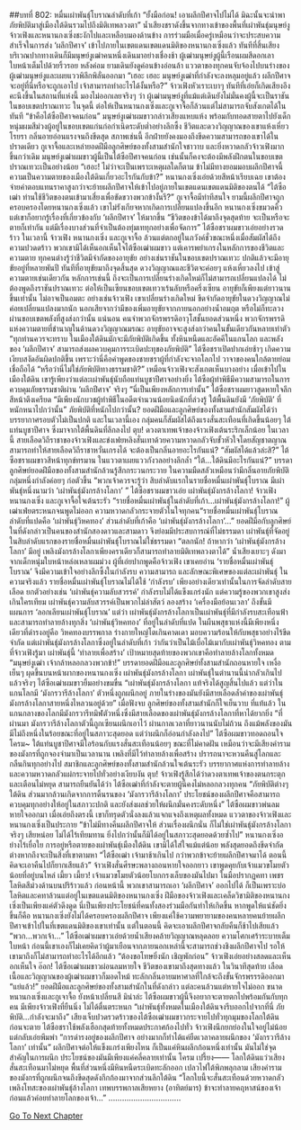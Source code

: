 ##บทที่ 802: หมื่นเผ่าพันธุ์โบราณลำดับที่เก้า
“ยั้งมือก่อน! เอาผลึกปีศาจไปไม่ได้ มิฉะนั้นจะนำพาภัยพิบัติมาสู่เมืองใต้ดินรวมไปถึงมิติเทพลวงตา”
น้ำเสียงชราดังขึ้นจากทางเข้าของพื้นที่เผ่าพันธุ์มนุษย์งู
จ้าวเฟิงและหนานกงเซิ่งชะงักไปและเหลือบมองด้านข้าง
การร่วมมือเมื่อครู่เหมือนว่าจะประสบความสำเร็จในการส่ง ‘ผลึกปีศาจ’ เข้าไปภายในเขตแดนเขตแดนมิติของหนานกงเซิ่งแล้ว
ทันทีที่สิ้นเสียง บริเวณปากทางเดินก็มีมนุษย์งูเฒ่าคนหนึ่งเดินมาอย่างเชื่องช้า
ผู้เฒ่ามนุษย์งูผู้นี้เรือนผมสีดอกเลา ใบหน้าเต็มไปด้วยริ้วรอย หลังค่อม ยามเดินยังดูค่อนข้างอ่อนล้า
แววตาของทุกคนจับจ้องไปบนร่างของผู้เฒ่ามนุษย์งูและเผยแววพิลึกพิลั่นออกมา
“เฮอะ เฮอะ มนุษย์งูเฒ่าที่กำลังจะลงหลุมอยู่แล้ว ผลึกปีศาจจะอยู่ที่นี่หรือจะถูกเอาไป เจ้าสามารถทำอะไรได้งั้นหรือ?”
จ้าวเฟิงหัวเราะเบาๆ
ทันทีที่เอ่ยก็เกิดเสียงอึงคะนึงขึ้นในสถานที่แห่งนี้
มองไม่ออกเลยจริงๆ ว่า ผู้เฒ่ามนุษย์งูที่แม้แต่เดินยังไม่มั่นคงผู้นี้จะเป็นราชันในขอบเขตปราณเทวะ
ในจุดนี้ ต่อให้เป็นหนานกงเซิ่งและกูเจาจื้อก็ล้วนแต่ไม่สามารถจับสังเกตได้ในทันที
“ข้าคือไต้ซือปีศาจคนก่อน”
มนุษย์งูเฒ่าผมขาวกล่าวเสียงแหบแห้ง พร้อมกับทอดสายตาไปยังเด็กหนุ่มผมสีม่วงผู้อยู่ในขอบเขตแก่นก่อกำเนิดระดับต่ำอย่างลึกซึ้ง
ชีวิตและดวงวิญญาณของเขาแห้งเหี่ยวโรยรา กลิ่นอายอ่อนแรงจนถึงขีดสุด
สภาพเช่นนี้ อีกฝ่ายยังคงมองถึงขีดความสามารถของเขาได้ในปราดเดียว
กูเจาจื้อและเหล่ายอดฝีมือลูกศิษย์ของทั้งสามสำนักใจชาวาบ และยิ่งหวาดกลัวจ้าวเฟิงมากขึ้นกว่าเดิม
มนุษย์งูเฒ่าผมขาวผู้นี้เป็นไต้ซือปีศาจคนก่อน เช่นนั้นก็คงจะต้องมีพลังฝึกตนในขอบเขตปราณเทวะเป็นอย่างน้อย
“เฮอะ! ไม่ว่าจะเป็นเพราะเหตุผลใดก็ตาม ข้าไม่มีทางยอมมอบผลึกปีศาจนี้ ความเป็นความตายของเมืองใต้ดินเกี่ยวอะไรกันกับข้า?”
หนานกงเซิ่งเอ่ยด้วยสีหน้าเรียบเฉย
เขาต้องจ่ายค่าตอบแทนราคาสูงกว่าจะย้ายผลึกปีศาจให้เข้าไปอยู่ภายในเขตแดนเขตแดนมิติของตนได้
“ไต้ซือเฒ่า ท่านใช้ชีวิตของตนเข้ามาเสี่ยงเพื่อขัดขวางพวกข้างั้นรึ?” กูเจาจื้อมีท่าทีสนใจ
ยามนี้ผลึกปีศาจถูกครอบครองโดยหนานกงเซิ่งแล้ว เขาไม่รังเกียจหากเกิดการเปลี่ยนแปลงขึ้นอีก
หนานกงเซิ่งขมวดคิ้ว แต่เขาก็อยากรู้เรื่องที่เกี่ยวข้องกับ ‘ผลึกปีศาจ’ ให้มากขึ้น
“ชีวิตของข้าได้มาถึงจุดสุดท้าย จะเป็นหรือจะตายก็เท่ากัน แต่มีเรื่องบางส่วนที่จำเป็นต้องทุ่มเททุกอย่างเพื่อจัดการ” ไต้ซือชราผมขาวเอ่ยอย่างรวดร้าว
ในเวลานี้
จ้าวเฟิง หนานกงเซิ่ง และกูเจาจื้อ ล้วนแต่ตกอยู่ในภวังค์ชั่วขณะหนึ่งเมื่อสัมผัสได้ถึงความปวดดร้าว
พวกเขามิได้เห็นอกเห็นใจไต้ซือเฒ่าผมขาว แต่เคารพยำเกรงในหลักการของชีวิตและความตาย
ทุกคนต่างรู้ว่าชีวิตมีจำกัดของอายุขัย
อย่างเช่นราชันในขอบเขตปราณเทวะ ปกติแล้วจะมีอายุขัยอยู่ที่หลายพันปี
ทันทีที่อายุขัยมาถึงจุดสิ้นสุด ดวงวิญญาณและชีวิตจะค่อยๆ แห้งเหี่ยวลงไป เข้าสู่ความตายเช่นเดียวกัน
หลักการเช่นนี้ ถึงจะเป็นการเปลี่ยนร่างเกิดใหม่ก็ไม่สามารถเปลี่ยนแปลงได้
ไม่ต้องพูดถึงราชันปราณเทวะ ต่อให้เป็นเซียนขอบเขตเทวาเร้นลับหรือครึ่งเซียน อายุขัยก็เพียงแต่ยาวนานขึ้นเท่านั้น ไม่อาจเป็นอมตะ
อย่างเช่นจ้าวเฟิง
เขาเปลี่ยนร่างเกิดใหม่ ขีดจำกัดอายุขัยในดวงวิญญาณไม่ค่อยเปลี่ยนแปลงมากนัก นอกเสียจากว่ามีของเพิ่มอายุขัยจากภายนอกอย่างน้ำอมฤต หรือไม่ก็ทะลวงผ่านขอบเขตพลังที่สูงส่งกว่านั้น
แน่นอน คนจำพวกจักรพรรดิอาวุโสชั้นยอดส่วนหนึ่ง พวกจักรพรรดิแห่งความตายที่ชำนาญในด้านดวงวิญญาณมรณะ อายุขัยอาจจะสูงส่งกว่าคนในขั้นเดียวกันหลายเท่าตัว
“ทุกท่านควรจะทราบ ในเมืองใต้ดินมักจะมีภัยพิบัติเกิดขึ้น ทั้งหินหนืดและอัคคีในแกนโลก และพลังของ ‘ผลึกปีศาจ’ สามารถส่งผลควบคุมการระเบิดปะทุของภัยพิบัติ”
ไต้ซือชราเปิดปากเอ่ยช้าๆ
เกิดความเงียบสงัดอันผิดปกติขึ้น
เพราะว่านี่คือคำพูดของชายชราผู้ที่กำลังจะจากโลกไป วาจาของคนใกล้ตายย่อมเชื่อถือได้
“หรือว่านี่ไม่ใช่ภัยพิบัติทางธรรมชาติ?”
เหมือนจ้าวเฟิงจะสังเกตเห็นบางอย่าง
เมื่อเข้าไปในเมืองใต้ดิน เขารู้เพียงว่าแต่ละเผ่าพันธุ์นับถือแท่นบูชาปีศาจอย่างยิ่ง
ไต้ซือผู้ทำพิธีมีความสามารถในการควบคุมภัยธรรมชาติผ่าน ‘ผลึกปีศาจ’ จริงๆ
“นี่เป็นเพียงหลักการเท่านั้น” ไต้ซือชราผมยาวสูดหายใจลึก สีหน้าตึงเครียด “มีเพียงนักบวชผู้ทำพิธีในอดีตจำนวนน้อยนิดนักที่ล่วงรู้ ใต้พื้นดินยังมี ‘ภัยพิบัติ’ ที่หนักหนาไปกว่านั้น”
ภัยพิบัติที่หนักไปกว่านั้น?
ยอดฝีมือและลูกศิษย์ของทั้งสามสำนักสัมผัสได้ว่าบรรยากาศรอบตัวไม่เป็นปกติ
และในเวลานี้เอง
กลุ่มคนก็สัมผัสได้ถึงแรงสั่นสะเทือนที่เกิดขึ้นน้อยๆ ใต้แท่นบูชาปีศาจ ซึ่งมาจากใต้พื้นดินที่ลึกลงไป
ตุบ!
ดวงตาเทพเจ้าของจ้าวเฟิงเต้นระริกเล็กน้อย
ในเวลานี้ สายเลือดวิถีราชาของจ้าวเฟิงและข่งเฟยหลิงสั่นเทาด้วยความหวาดกลัวจับขั้วหัวใจโดยสัญชาตญาณ
สามารถทำให้สายเลือดวิถีราชาหวั่นเกรงได้ จะต้องเป็นกลิ่นอายอะไรกันแน่?
“สัมผัสได้แล้วล่ะสิ?”
ไต้ซือชราผมขาวสีหน้าทุกข์ทรมาน ในแววตาเผยแววกังวลอย่างลึกล้ำ
“ใต้…ใต้ดินมีอะไรกันแน่?”
บรรดาลูกศิษย์ยอดฝีมือของทั้งสามสำนักล้วนรู้สึกกระวนกระวาย
ในความมืดสลัวเหมือนว่ามีกลิ่นอายภัยพิบัติกลุ่มหนึ่งกำลังค่อยๆ ก่อตัวขึ้น
“พวกเจ้าควรจะรู้ว่า สิบลำดับแรกในรายชื่อหมื่นเผ่าพันธุ์โบราณ มีเผ่าพันธุ์หนึ่งนามว่า ‘เผ่าพันธุ์มังกรล้างโลกา’ ”
ไต้ซือชราผมขาวเอ่ย
เผ่าพันธุ์มังกรล้างโลกา!
จ้าวเฟิง หนานกงเซิ่ง และกูเจาจื้อใจเต้นระรัว
“รายชื่อหมื่นเผ่าพันธุ์ในลำดับที่เก้า…เผ่าพันธุ์มังกรล้างโลกา!” ผู้เฒ่าเฟ่ยตระหนกจนพูดไม่ออก
ความหวาดกลัวกระจายตัวในใจทุกคน“รายชื่อหมื่นเผ่าพันธุ์โบราณลำดับที่แปดคือ ‘เผ่าพันธุ์วิหคทอง’ ส่วนลำดับที่เก้าคือ ‘เผ่าพันธุ์มังกรล้างโลกา’…”
ยอดฝีมือกับลูกศิษย์ในที่ดังกล่าวเป็นคนของสำนักสองดาวและสามดาว จึงย่อมมีประสบการณ์ที่ไม่ธรรมดา
เผ่าพันธุ์ที่จัดอยู่ในสิบลำดับแรกของรายชื่อหมื่นเผ่าพันธุ์โบราณไม่ใช่ธรรมดา
“ตลกนัก! ถ้าหากว่า ‘เผ่าพันธุ์มังกรล้างโลกา’ มีอยู่ เพลิงมังกรล้างโลกาเพียงคราเดียวก็สามารถทำลายมิติเทพลวงตาได้”
น้ำเสียงเยาะๆ ดังมาจากเด็กหนุ่มใบหน้าหล่อเหลาผมม่วง
ผู้ที่เอ่ยปากพูดคือจ้าวเฟิง
เขาเคยอ่าน ‘รายชื่อหมื่นเผ่าพันธุ์โบราณ’ จึงมีความเข้าใจอย่างลึกซึ้งในกำลังรบ ความสามารถ และลักษณะพิเศษของแต่ละเผ่าพันธุ์
ในความจริงแล้ว รายชื่อหมื่นเผ่าพันธุ์โบราณไม่ได้ใช้ ‘กำลังรบ’ เพียงอย่างเดียวเท่านั้นในการจัดลำดับสายเลือด
ยกตัวอย่างเช่น ‘เผ่าพันธุ์ความลับสวรรค์’ กำลังรบไม่ได้แข็งแกร่งนัก แต่ความรู้ของพวกเขาสูงส่งเกินใครเทียม
เผ่าพันธุ์ความลับสวรรค์เป็นพวกไม่ล่าสัตว์ ลองสร้าง ‘เครื่องมือย้อนเวลา’ ถึงขั้นมีแผนการ ‘ลอกเลียนเผ่าพันธุ์โบราณ’
แต่ว่า เผ่าพันธุ์มังกรล้างโลกาเป็นเผ่าพันธุ์ที่มีกำลังรบสะเทือนฟ้าและสามารถทำลายล้างทุกสิ่ง
‘เผ่าพันธุ์วิหคทอง’ ที่อยู่ในลำดับที่แปด ในผืนพสุธาแห่งนี้มีเพียงหนึ่งเดียวที่ดำรงอยู่คือ วิหคทองบรรพกาล ร่างกายใหญ่โตเกินคาดเดา มอบความร้อนให้กับพสุธาอย่างไร้ขีดจำกัด
แต่เผ่าพันธุ์มังกรล้างโลกาซึ่งอยู่ในลำดับที่เก้า ว่ากันว่าเป็นไม้เบื่อไม้เมากับเผ่าพันธุ์วิหคทอง
ตามที่จ้าวเฟิงรู้มา เผ่าพันธุ์นี้ ‘ทำลายเพื่อสร้าง’ เป้าหมายสุดท้ายของพวกเขาคือทำลายล้างโลกทั้งหมด
“มนุษย์งูเฒ่า เจ้ากล้าหลอกลวงพวกข้า!”
บรรดายอดฝีมือและลูกศิษย์ทั้งสามสำนักถอนหายใจ
เหงื่อเย็นๆ ผุดขึ้นบนหน้าผากของหนานกงเซิ่ง
เผ่าพันธุ์มังกรล้างโลกา เผ่าพันธุ์ในตำนานนี้น่ากลัวเกินไปแล้วจริงๆ
ไต้ซือเฒ่าผมขาวยิ้มอย่างขมขื่น “เผ่าพันธุ์มังกรล้างโลกา แท้จริงได้สูญสิ้นไปแล้ว แต่ว่าในแกนโลกมี ‘มังกรวารีล้างโลกา’ ตัวหนึ่งถูกผนึกอยู่ ภายในร่างของมันยังมีสายเลือดล้ำค่าของเผ่าพันธุ์มังกรล้างโลกาสายหนึ่งไหลวนอยู่ด้วย”
เมื่อฟังจบ ลูกศิษย์ของทั้งสามสำนักก็ใจเย็นวาบ
ที่แท้แล้ว
ในแกนกลางของโลกมีมังกรวารีทมิฬตัวหนึ่งซึ่งมีสายเลือดของเผ่าพันธุ์มังกรล้างโลกาที่หาได้ยากยิ่ง
“ที่ผ่านมา มังกรวารีล้างโลกาตัวนี้ถูกเซียนผนึกเอาไว้ ผ่านกาลเวลาที่ยาวนานนับไม่ถ้วน ถึงแม้พลังของมันมีไม่ถึงหนึ่งในร้อยขณะที่อยู่ในสภาวะสุดยอด แต่ว่าผนึกก็อ่อนกำลังลงไป”
ไต้ซือผมขาวทอดถอนใจ
โครม~
ใต้แท่นบูชาปีศาจมีไอร้อนกับแรงสั่นสะเทือนน้อยๆ
ขณะที่ไม่คาดฝัน เหมือนว่าจะมีเสียงคำรามของมังกรที่ถูกจองจำมาเป็นเวลานาน เพลิงที่มีไว้ทำลายล้างเพื่อสร้าง ปรารถนาจะหวนคืนสู่โลกและกลืนกินทุกอย่างไป
สมาชิกและลูกศิษย์ของทั้งสามสำนักล้วนใจเต้นระรัว
บรรยากาศแห่งการทำลายล้างและความหวาดกลัวแผ่กระจายไปทั่วอย่างเงียบงัน
ตุบ!
จ้าวเฟิงรู้สึกได้ว่าดวงตาเทพเจ้าของตนกระตุกและเตือนไม่หยุด
สามารถยืนยันได้ว่า ไต้ซือเฒ่าที่กำลังจะตายผู้นี้คงไม่หลอกลวงทุกคน
“ภัยพิบัติต่างๆ ใต้ดิน ส่วนมากล้วนเกิดจากการดิ้นรนของ ‘มังกรวารีล้างโลกา’ ประโยชน์ของผลึกปีศาจคือสามารถควบคุมทุกอย่างให้อยู่ในสภาวะปกติ และยังส่งผลช่วยให้ผนึกมั่นคงระดับหนึ่ง”
ไต้ซือผมขาวพ่นลมหายใจออกมา
เมื่อเอ่ยถึงตรงนี้ เขาก็ทรุดตัวนั่งลงแล้วแจกแจงถึงเหตุผลทั้งหมด
แววตาของจ้าวเฟิงและหนานกงเซิ่งเป็นประกาย
“ข้าไม่มีทางคืนผลึกปีศาจให้ ส่วนเรื่องผนึกนั่น ก็ไม่ใช่เผ่าพันธุ์มังกรล้างโลกาจริงๆ เสียหน่อย ไม่ได้ไร้เทียมทาน ยิ่งไปกว่านั้นก็มิได้อยู่ในสภาวะสุดยอดด้วยซ้ำไป”
หนานกงเซิ่งอย่างไร้เยื่อใย
การอยู่หรือตายของเผ่าพันธุ์เมืองใต้ดิน เขามิได้ใส่ใจแม้แต่น้อย
พลังสุดยอดถึงขีดจำกัดต่างหากถึงจะเป็นสิ่งที่เขาตามหา
“ไต้ซือเฒ่า เจ้ามาช้าเกินไป กว่าพวกข้าจะย้ายผลึกปีศาจมาได้ ตอนนี้คิดจะเอาคืนไปก็ยากเสียแล้ว”
จ้าวเฟิงสั่นศีรษะพลางถอนหายใจออกยาว
เขาพูดคุยกับเจ้าแมวขโมยตัวน้อยที่อยู่บนไหล่
เมี้ยว เมี้ยว!
เจ้าแมวขโมยตัวน้อยโบกกรงเล็บของมันไปมา ในมือปรากฏคทา เพชรโลหิตสีม่วงด้านบนปริร้าวแล้ว
ก่อนหน้านี้ พวกเขาสามารถเอา ‘ผลึกปีศาจ’ ออกไปได้ ก็เป็นเพราะบ่อโลหิตและคทาล้วนแต่อยู่ในเขตแดนมิติของหนานกงเซิ่ง
ฝีมือของจ้าวเฟิงและเคล็ดวิชามิติของหนานกงเซิ่งเป็นเพียงแค่ตัวดึงดูด
นี่เป็นเพียงประโยชน์ที่คนทั้งสองร่วมมือกันทำให้เกิดขึ้น
หากพูดให้แน่ชัดยิ่งขึ้นก็คือ
หนานกงเซิ่งยังไม่ได้ครอบครองผลึกปีศาจ เพียงแค่ใช้ความพยายามของคนหลายคนย้ายผลึกปีศาจเข้าไปในที่เขตแดนมิติของเขาเท่านั้น
แต่ในตอนนี้ คิดจะเอาผลึกปีศาจกลับคืนก็ช้าไปเสียแล้ว
“พวก…พวกเจ้า…”
ไต้ซือเฒ่าผมขาวเอ่ยด้วยน้ำเสียงคล้ายวิญญาณหลุดลอย ความโศกเศร้าระบายเต็มใบหน้า
ก่อนนี้เขาเองก็ไม่เคยคิดว่าผู้มาเยือนจากภายนอกเหล่านี้จะสามารถช่วงชิงผลึกปีศาจไป
รอให้เขามาถึงก็ไม่สามารถทำอะไรได้อีกแล้ว
“ต้องขอโทษยิ่งนัก เชิญพักก่อน” จ้าวเฟิงเอ่ยอย่างสลดและเห็นอกเห็นใจ
อ๊อก!
ไต้ซือเฒ่าผมขาวผ่อนลมหายใจ ชีวิตของเขามาถึงสุดทางแล้ว
ในวินาทีสุดท้าย
เลือดเนื้อและวิญญาณของผู้เฒ่าผมขาวก็มอดไหม้ ทะลักกลิ่นอายมหาศาลที่ใกล้จะถึงขั้นจักรพรรรดิออกมา
“แย่แล้ว!”
ยอดฝีมือและลูกศิษย์ของทั้งสามสำนักในที่ดังกล่าว แต่ละคนล้วนแต่หายใจไม่ออก ขนาดหนานกงเซิ่งและกูเจาจื้อ ยังหน้าเปลี่ยนสี มิน่าล่ะ ไต้ซือผมขาวผู้นี้จึงอยากจะตายตกไปพร้อมกันกับทุกคน
มีเพียงจ้าวเฟิงที่ยืนนิ่ง ไม่ได้ตื่นตระหนก
“เผ่าพันธุ์ทั้งหมดในเมืองใต้ดินจงรีบออกไปจากที่นี่ ภัยพิบัติ...กำลังจะมาถึง”
เสียงเจ็บปวดรวดร้าวของไต้ซือเฒ่าผมขาวกระจายไปทั่วทุกมุมของโลกใต้ดิน
ก่อนจะตาย ไต้ซือชราใช้พลังเฮือกสุดท้ายทั้งหมดประกาศก้องไปทั่ว
จ้าวเฟิงนึกยกย่องในใจอยู่ไม่น้อย แต่กลับเอ่ยพึมพำ “การดำรงอยู่ของผลึกปีศาจ อย่างมากก็ทำได้แค่ยืดเวลาคลายผนึกของ ‘มังกรวารีล้างโลกา’ เท่านั้น”
ผลึกปีศาจต่อให้แข็งแกร่งเพียงไหน ก็เป็นแค่หินผลึกก้อนหนึ่งเท่านั้น
มันไม่ใช่จุดสำคัญในการผนึก ประโยชน์ของมันมีเพียงแค่คลี่คลายเท่านั้น
โครม เปรี้ยง——
โลกใต้ดินแว่วเสียงสั่นสะเทือนมาไม่หยุด พื้นที่ส่วนหนึ่งมีหินหนืดระเบิดทะลักออก เปลวไฟใต้พิภพลุกลาม
เสียงคำรามของมังกรที่ถูกผนึกจนถึงขีดสุดดังกึกก้องมาจากส่วนลึกใต้ดิน
“โลกใบนี้จะสั่นสะเทือนด้วยหวาดกลัวเพลิงโทสะของเผ่าพันธุ์ล้างโลกา เทพบรรพกาลเสียหยาง (อาทิตย์มาร) ข้าจะทำลายคฤหาสน์ของเจ้าก่อนแล้วค่อยทำลายโลกของเจ้า…”
…………………………..



[Go To Next Chapter]( ./40.md)